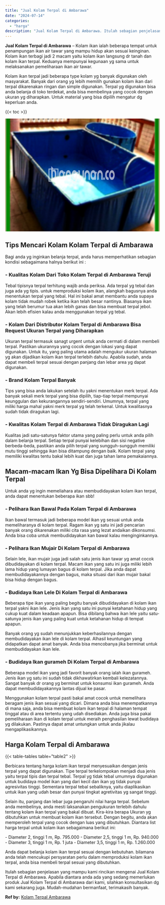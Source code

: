 ```yaml
---
title: "Jual Kolam Terpal di Ambarawa"
date: "2024-07-14"
categories: 
  - "harga"
description: "Jual Kolam Terpal di Ambarawa. Itulah sebagian penjelasan yang mampu kami rincikan mengenai Jual Kolam Terpal di Ambarawa. Apabila diantara anda ada yang sed..."
---
```


**Jual Kolam Terpal di Ambarawa** – Kolam ikan ialah beberapa tempat untuk penampungan ikan air tawar yang mampu hidup akan sesuai keinginan. Kolam ikan terbagi jadi 2 macam yaitu kolam ikan langsung dr tanah dan kolam ikan terpal. Keduanya mempunyai kegunaan yg sama untuk melaksanakan pemeliharaan ikan air tawar.

Kolam ikan terpal jadi beberapa type kolam yg banyak digunakan oleh masyarakat. Banyak dari orang yg lebih memilih gunakan kolam ikan dari terpal dikarenakan ringan dan simple digunakan. Terpal yg digunakan bisa anda belanja di toko terdekat, anda bisa membelinya yang cocok dengan ukuran yg diharapkan. Untuk material yang bisa dipilih mengatur dg keperluan anda.

{{< toc >}}

![Jual Kolam Terpal di Ambarawa](/images/jual-kolam-terpal-26.png)

## Tips Mencari Kolam Kolam Terpal di Ambarawa

Bagi anda yg inginkan belanja terpal, anda harus memperhatikan sebagian kondisi sebagaimana halnya berikut ini :

### \- Kualitas Kolam Dari Toko Kolam Terpal di Ambarawa Teruji

Tebal tipisnya terpal terhitung wajib anda periksa. Ada terpal yg tebal dan juga ada yg tipis. untuk memproduksi kolam ikan, alangkah bagusnya anda menentukan terpal yang tebal. Hal ini bakal amat membantu anda supaya kolam tidak mudah robek ketika ikan telah besar nantinya. Biasanya ikan yang telah berumur tua akan lebih ganas dan bisa membuat terpal jebol. Akan lebih efisien kalau anda menggunakan terpal yg tebal.

### \- Kolam Dari Distributor Kolam Terpal di Ambarawa Bisa Request Ukuran Terpal yang Diharapkan

Ukuran terpal termasuk sanagt urgent untuk anda cermati di dalam membeli terpal. Pastikan ukurannya yang cocok dengan lokasi yang dapat digunakan. Untuk itu, yang paling utama adalah mengukur ukuran halaman yg akan dijadikan kolam ikan terpal terlebih dahulu. Apabila sudah, anda dapat membeli terpal sesuai dengan panjang dan lebar area yg dapat digunakan.

### \- Brand Kolam Terpal Banyak

Tips yang bisa anda lakukan setelah itu yakni menentukan merk terpal. Ada banyak sekali merk terpal yang bisa dipilih, tiap-tiap terpal mempunyai keunggulan dan kekurangannya sendiri-sendiri. Umumnya, terpal yang miliki harga mahal yakni merk terpal yg telah terkenal. Untuk kwalitasnya sudah tidak diragukan lagi.

### \- Kwalitas Kolam Terpal di Ambarawa Tidak Diragukan Lagi

Kualitas jadi satu-satunya faktor utama yang paling perlu untuk anda pilih dalam belanja terpal. Setiap terpal punyai kelebihan dan sisi negative berbeda-beda, pastikan anda pilih terpal yang sungguh-sungguh memiliki mutu tinggi sehingga ikan bisa ditampung dengan baik. Kolam terpal yang memiliki kwalitas tentu bakal lebih kuat dan juga tahan lama pemakaiannya.

## Macam-macam Ikan Yg Bisa Dipelihara Di Kolam Terpal

Untuk anda yg ingin memeliahara atau membudidayakan kolam ikan terpal, anda dapat menentukan beberapa ikan sbb!

### \- Pelihara Ikan Bawal Pada Kolam Terpal di Ambarawa

Ikan bawal termasuk jadi beberapa model ikan yg sesuai untuk anda memeliharanya di kolam terpal. Ragam ikan yg satu ini jadi pencarian banyak orang dikarenakan miliki cita rasa yang lezat andaikan dikonsumsi. Anda bisa coba untuk membudidayakan kan bawal kalau menginginkannya.

### \- Pelihara Ikan Mujair Di Kolam Terpal di Ambarawa

Selain lele, ikan mujair juga jadi salah satu jenis ikan tawar yg amat cocok dibudidayakan di kolam terpal. Macam ikan yang satu ini juga miliki lebih lama hidup yang lumayan bagus di kolam terpal. Jika anda dapat membudidayakannya dengan bagus, maka situasi dari ikan mujair bakal bisa hidup dengan bagus.

### \- Budidaya Ikan Lele Di Kolam Terpal di Ambarawa

Beberapa tipe ikan yang paling begitu banyak dibudidayakan di kolam ikan terpal yakni ikan lele. Jenis ikan yang satu ini punyai ketahanan hidup yang cukup kuat dalam keadaan apapun. Bisa dibilang bahwa ikan lele yaitu satu-satunya jenis ikan yang paling kuat untuk ketahanan hidup di tempat apapun.

Banyak orang yg sudah menunjukkan keberhasilannya dengan membudidayakan ikan lele di kolam terpal. Alhasil keuntungan yang didapatkan dapat amat banyak. Anda bisa mencobanya jika berminat untuk membudidayakan ikan lele.

### \- Budidaya Ikan gurameh Di Kolam Terpal di Ambarawa

Beberapa model ikan yang jadi favorit banyak orang ialah ikan gurameh. Jenis ikan yg satu ini sudah tidak dikhawatirkan kembali kelezatannya. Sangat banyak dr orang yg berminat untuk konsumsi ikan gurameh. Anda dapat membudidayakannya lantas dijual ke pasar.

Menggunakan kolam terpal pasti bakal amat cocok untuk memelihara beragam jenis ikan sesuai yang dicari. Dimana anda bisa menempatkannya di mana saja, anda bisa membuat kolam ikan terpal di halaman tempat tinggal atau di area tertentu yang udah disediakan. Anda juga bisa pakai pemeliharaan ikan di kolam terpal untuk meraih penghasilan lewat budidaya yg dilakukan. Pastinya dapat amat untungkan untuk anda jikalau mengaplikasikannya.

## Harga Kolam Terpal di Ambarawa

{{< table-tables table="table2" >}}

Berbicara tentang harga kolam ikan terpal menyesuaikan dengan jenis terpal yang dapat digunakan. Tipe terpal terkelompokan menjadi dua jenis yaitu terpal tipis dan terpal tebal. Terpal yg tidak tebal umumnya digunakan untuk budidaya model ikan yang dari kecil dan ikan yg tidak punyai agresivitas tinggi. Sementara terpal tebal sebaliknya, yaitu diaplikasikan untuk ikan yang udah besar dan punyai tingkat agretivitas yg sangat tinggi.

Selain itu, panjang dan lebar juga pengaruhi nilai harga terpal. Sebelum anda membelinya, anda mesti laksanakan pengukuran terlebih dahulu tentang kolam ikan terpal yang bakal dibuat. Kira-kira berapa Ukuran yg dibutuhkan untuk membuat kolam ikan tersebut. Dengan begitu, anda akan memperoleh terpal yang cocok dengan luas yang dibutuhkan. Diantara list harga terpal untuk kolam ikan sebagaimana berikut ini:

\- Diameter 2, tinggi 1 m, Rp. 795.000 - Diameter 2,5, tinggi 1 m, Rp. 940.000 - Diameter 3, tinggi 1 m, Rp. 1 juta - Diameter 3,5, tinggi 1 m, Rp. 1.260.000

Anda dapat belanja kolam ikan terpal sesuai dengan kebutuhan. bilamana anda telah mencukupi persyaratan perlu dalam memproduksi kolam ikan terpal, anda bisa membeli terpal sesuai yang dibutuhkan.

Itulah sebagian penjelasan yang mampu kami rincikan mengenai Jual Kolam Terpal di Ambarawa. Apabila diantara anda ada yang sedang memerlukan produk Jual Kolam Terpal di Ambarawa dari kami, silahkan konsultasikan dg kami sekarang juga. Mudah-mudahan bermanfaat, terimakasih banyak.

**Ref by:** [Kolam Terpal Ambarawa](https://id.wikipedia.org/wiki/Kolam)
